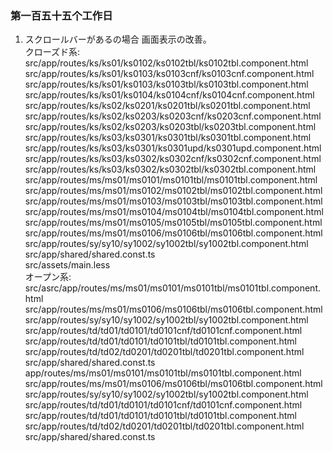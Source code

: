 ### 第一百五十五个工作日
1. スクロールバーがあるの場合 画面表示の改善。  
クローズド系:  
src/app/routes/ks/ks01/ks0102/ks0102tbl/ks0102tbl.component.html  
src/app/routes/ks/ks01/ks0103/ks0103cnf/ks0103cnf.component.html  
src/app/routes/ks/ks01/ks0103/ks0103tbl/ks0103tbl.component.html  
src/app/routes/ks/ks01/ks0104/ks0104cnf/ks0104cnf.component.html  
src/app/routes/ks/ks02/ks0201/ks0201tbl/ks0201tbl.component.html  
src/app/routes/ks/ks02/ks0203/ks0203cnf/ks0203cnf.component.html  
src/app/routes/ks/ks02/ks0203/ks0203tbl/ks0203tbl.component.html  
src/app/routes/ks/ks03/ks0301/ks0301tbl/ks0301tbl.component.html  
src/app/routes/ks/ks03/ks0301/ks0301upd/ks0301upd.component.html  
src/app/routes/ks/ks03/ks0302/ks0302cnf/ks0302cnf.component.html  
src/app/routes/ks/ks03/ks0302/ks0302tbl/ks0302tbl.component.html  
src/app/routes/ms/ms01/ms0101/ms0101tbl/ms0101tbl.component.html  
src/app/routes/ms/ms01/ms0102/ms0102tbl/ms0102tbl.component.html  
src/app/routes/ms/ms01/ms0103/ms0103tbl/ms0103tbl.component.html  
src/app/routes/ms/ms01/ms0104/ms0104tbl/ms0104tbl.component.html  
src/app/routes/ms/ms01/ms0105/ms0105tbl/ms0105tbl.component.html  
src/app/routes/ms/ms01/ms0106/ms0106tbl/ms0106tbl.component.html  
src/app/routes/sy/sy10/sy1002/sy1002tbl/sy1002tbl.component.html  
src/app/shared/shared.const.ts  
src/assets/main.less  
オープン系:  
src/asrc/app/routes/ms/ms01/ms0101/ms0101tbl/ms0101tbl.component.html  
src/app/routes/ms/ms01/ms0106/ms0106tbl/ms0106tbl.component.html  
src/app/routes/sy/sy10/sy1002/sy1002tbl/sy1002tbl.component.html  
src/app/routes/td/td01/td0101/td0101cnf/td0101cnf.component.html  
src/app/routes/td/td01/td0101/td0101tbl/td0101tbl.component.html  
src/app/routes/td/td02/td0201/td0201tbl/td0201tbl.component.html  
src/app/shared/shared.const.ts  
app/routes/ms/ms01/ms0101/ms0101tbl/ms0101tbl.component.html  
src/app/routes/ms/ms01/ms0106/ms0106tbl/ms0106tbl.component.html  
src/app/routes/sy/sy10/sy1002/sy1002tbl/sy1002tbl.component.html  
src/app/routes/td/td01/td0101/td0101cnf/td0101cnf.component.html  
src/app/routes/td/td01/td0101/td0101tbl/td0101tbl.component.html  
src/app/routes/td/td02/td0201/td0201tbl/td0201tbl.component.html  
src/app/shared/shared.const.ts  